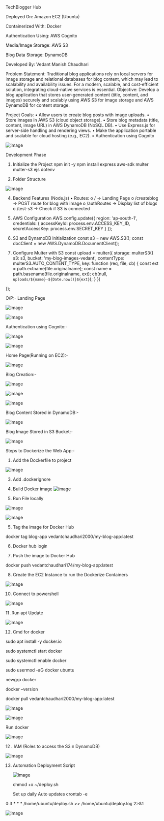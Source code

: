 
TechBlogger Hub


Deployed On: Amazon EC2 (Ubuntu)

Containerized With: Docker

Authentication Using: AWS Cognito

Media/Image Storage: AWS S3 

Blog Data Storage: DynamoDB

Developed By: Vedant Manish Chaudhari






Problem Statement:
Traditional blog applications rely on local servers for image storage and relational databases for blog content, which may lead to scalability and availability issues. For a modern, scalable, and cost-efficient solution, integrating cloud-native services is essential.
Objective:
Develop a blog application that stores user-generated content (title, content, and images) securely and scalably using AWS S3 for image storage and AWS DynamoDB for content storage.

Project Goals:
•	Allow users to create blog posts with image uploads.
•	 Store images in AWS S3 (cloud object storage).
•	 Store blog metadata (title, content, image URL) in AWS DynamoDB (NoSQL DB).
•	 Use Express.js for server-side handling and rendering views.
•	 Make the application portable and scalable for cloud hosting (e.g., EC2).
•	Authentication using Cognito

 ![image](https://github.com/user-attachments/assets/70f05db3-051b-4fd9-b002-0574cf7a86ec)

 Development Phase
1. Initialize the Project
npm init -y
npm install express aws-sdk multer multer-s3 ejs dotenv

2. Folder Structure
   
![image](https://github.com/user-attachments/assets/f4b2d54f-2e50-4cc2-b07d-dda332fd2269)

4. Backend Features (Node.js)
•	Routes:
o	/  → Landing Page
o	/createblog → POST route for blog with image
o	/authRoutes → Display list of blogs
o	/test-s3 → Check if S3 is connected

5. AWS Configuration
AWS.config.update({
    region: 'ap-south-1',
    credentials: {
        accessKeyId: process.env.ACCESS_KEY_ID,
        secretAccessKey: process.env.SECRET_KEY
    }
});

6. S3 and DynamoDB Initialization
const s3 = new AWS.S3();
const docClient = new AWS.DynamoDB.DocumentClient();

7. Configure Multer with S3
const upload = multer({
    storage: multerS3({
        s3: s3,
        bucket: 'my-blog-images-vedant',
        contentType: multerS3.AUTO_CONTENT_TYPE,
        key: function (req, file, cb) {
            const ext = path.extname(file.originalname);
            const name = path.basename(file.originalname, ext);
            cb(null, `uploads/${name}-${Date.now()}${ext}`);
        }
    })

});

O/P:-
Landing Page

![image](https://github.com/user-attachments/assets/7fc360f7-51f4-437e-92a4-9385b5e49897)

![image](https://github.com/user-attachments/assets/b78a1856-b84d-491b-84c4-bd66aa94d09f)

Authentication using Cognito:-

![image](https://github.com/user-attachments/assets/b38fec10-3dec-421d-9555-e3c4e3338474)

![image](https://github.com/user-attachments/assets/0687f946-8782-40ef-ba54-f5c3ff83caf3)

Home Page(Running on EC2):-

![image](https://github.com/user-attachments/assets/6c468f1a-9186-4ca5-b176-24e1a17bc88a)

Blog Creation:-

![image](https://github.com/user-attachments/assets/f749325c-0b9e-4ac5-a6d4-c774a82892c2)

![image](https://github.com/user-attachments/assets/395bde65-b8cd-495b-b517-8b769e2644e7)

![image](https://github.com/user-attachments/assets/91192582-ae19-4a44-9d41-80d2e0bd7d21)


Blog Content Stored in DynamoDB:-

![image](https://github.com/user-attachments/assets/32a66dc6-fb0f-434a-a5d5-fa0dae1ded86)

Blog Image Stored in S3 Bucket:-

![image](https://github.com/user-attachments/assets/06756c3a-1629-4d6a-8060-3dfad17fd777)

Steps to Dockerize the Web App:-

1.	Add the Dockerfile to project
   
 ![image](https://github.com/user-attachments/assets/9d36b566-bd98-437f-a9a5-351db9b29d1e)

3.	Add .dockerignore

4.	Build Docker image 
![image](https://github.com/user-attachments/assets/08a71f86-bc44-43b4-b431-ddd7cc756d53)

5.  Run File locally
   
![image](https://github.com/user-attachments/assets/fbaba36a-e9da-450d-805d-64f3f7d0bcac)
   
![image](https://github.com/user-attachments/assets/7bc9a07c-a24a-40f6-85c8-1ffa76f9977a)

5.	Tag the image for Docker Hub

docker tag blog-app vedantchaudhari2000/my-blog-app:latest

6.	Docker hub login

7.	Push the image to Docker Hub

docker push vedantchaudhari174/my-blog-app:latest


8.	Create the EC2 Instance to run the Dockerize Containers
   
![image](https://github.com/user-attachments/assets/8e249ca6-cda2-4acd-b0bc-6e88253386d2)

10.	 Connect to powershell

![image](https://github.com/user-attachments/assets/f1a9534e-015e-4b54-a616-2577e2208d8e)

11 .Run apt Update

![image](https://github.com/user-attachments/assets/b7d33e4d-73e6-4cd6-8cda-3150a21a55e9)

12. Cmd  for docker 
  
sudo apt install -y docker.io

sudo systemctl start docker

sudo systemctl enable docker

sudo usermod -aG docker ubuntu

newgrp docker

docker –version

docker pull vedantchaudhari2000/my-blog-app:latest

![image](https://github.com/user-attachments/assets/053a59f9-d9f1-4da2-9aa3-57cac7624df4)

![image](https://github.com/user-attachments/assets/3954bb01-8e3f-4304-b313-93176d3df7e7)

Run docker

![image](https://github.com/user-attachments/assets/eeaae1c2-41f7-4087-b386-17407f77dabb)

12 . IAM (Roles to access the S3 n DynamoDB)

![image](https://github.com/user-attachments/assets/b0d00fe7-1b64-49f3-aad9-4a3226ef3457)

13. Automation
    Deployment Script
    
    ![image](https://github.com/user-attachments/assets/1f2c92f2-79bc-40ff-b066-a99c65da1f93)
    
    chmod +x ~/deploy.sh

    Set up daily Auto updates
crontab -e

0 3 * * * /home/ubuntu/deploy.sh >> /home/ubuntu/deploy.log 2>&1

![image](https://github.com/user-attachments/assets/267c2cd1-a871-4a78-a77a-98694b0e22b8)




